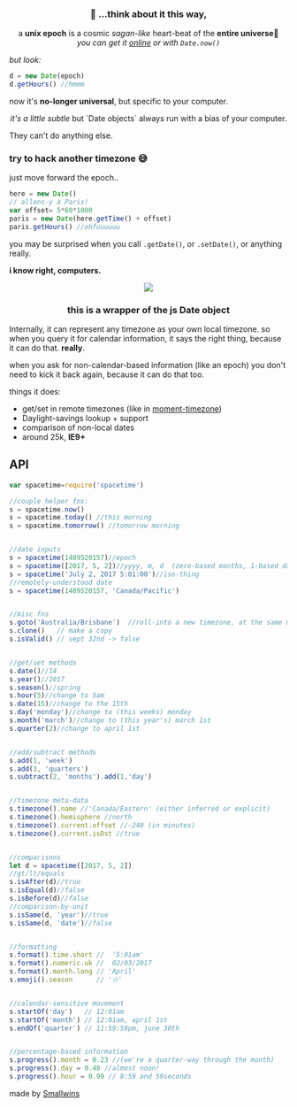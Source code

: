 <div align="center">
  <h3>
   🌠 ...think about it this way,
  </h3>
  a <b>unix epoch</b> is a cosmic <i>sagan-like</i> heart-beat of the <b>entire universe</b>💫
  <div>
    <i>you can get it <a href="http://www.convert-unix-time.com">online</a> or with <code>Date.now()</code></i>
  </div>
</div>

<i>but look:</i>
```js
d = new Date(epoch)
d.getHours() //hmmm
```
now it's <b>no-longer universal</b>, but specific to your computer.

<div align="center">
  <i>it's a little subtle</i> but `Date objects` always run with a bias of your computer.
</div>

They can't do anything else.

<div align="left">
  <h3> try to hack another timezone 😅</h3>
</div>
just move forward the epoch..

```js
here = new Date()
// allons-y à Paris!
var offset= 5*60*1000
paris = new Date(here.getTime() + offset)
paris.getHours() //ohfuuuuuu
```
you may be surprised when you call `.getDate()`, or `.setDate()`, or anything really.

<b>i know right, computers.</b>
<div align="center">
  <img src="https://cloud.githubusercontent.com/assets/399657/23921748/277df1d8-08d6-11e7-8b64-d92be8750b4c.png"/>
</div>

<div align="center">
  <h3>this is a wrapper of the js Date object</h3>
</div>
Internally, it can represent any timezone as your own local timezone.
so when you query it for calendar information, it says the right thing, because it can do that. <b>really</b>.

when you ask for non-calendar-based information (like an epoch) you don't need to kick it back again, because it can do that too.

things it does:

* get/set in remote timezones (like in [moment-timezone](http://momentjs.com))
* Daylight-savings lookup + support
* comparison of non-local dates
* around 25k, <b>IE9+</b>

## API
```js
var spacetime=require('spacetime')

//couple helper fns:
s = spacetime.now()
s = spacetime.today() //this morning
s = spacetime.tomorrow() //tomorrow morning


//date inputs
s = spacetime(1489520157)//epoch
s = spacetime([2017, 5, 2])//yyyy, m, d  (zero-based months, 1-based days)
s = spacetime('July 2, 2017 5:01:00')//iso-thing
//remotely-understood date
s = spacetime(1489520157, 'Canada/Pacific')


//misc fns
s.goto('Australia/Brisbane')  //roll-into a new timezone, at the same moment
s.clone()   // make a copy
s.isValid() // sept 32nd -> false


//get/set methods
s.date()//14
s.year()//2017
s.season()//spring
s.hour(5)//change to 5am
s.date(15)//change to the 15th
s.day('monday')//change to (this weeks) monday
s.month('march')//change to (this year's) march 1st
s.quarter(2)//change to april 1st


//add/subtract methods
s.add(1, 'week')
s.add(3, 'quarters')
s.subtract(2, 'months').add(1,'day')


//timezone meta-data
s.timezone().name //'Canada/Eastern' (either inferred or explicit)
s.timezone().hemisphere //north
s.timezone().current.offset //-240 (in minutes)
s.timezone().current.isDst //true


//comparisons
let d = spacetime([2017, 5, 2])
//gt/lt/equals
s.isAfter(d)//true
s.isEqual(d)//false
s.isBefore(d)//false
//comparison-by-unit
s.isSame(d, 'year')//true
s.isSame(d, 'date')//false


//formatting
s.format().time.short //  '5:01am'
s.format().numeric.uk //  02/03/2017
s.format().month.long // 'April'
s.emoji().season      // '⛄'


//calendar-sensitive movement
s.startOf('day')   // 12:01am
s.startOf('month') // 12:01am, april 1st
s.endOf('quarter') // 11:59:59pm, june 30th


//percentage-based information
s.progress().month = 0.23 //(we're a quarter-way through the month)
s.progress().day = 0.48 //almost noon!
s.progress().hour = 0.99 // 8:59 and 59seconds
```

made by [Smallwins](https://smallwins.today/)
